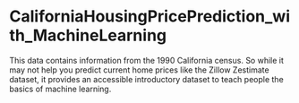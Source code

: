 # CaliforniaHousingPricePrediction_with_MachineLearning
This data contains information from the 1990 California census. So while it may not help you predict current home prices like the Zillow Zestimate dataset, it provides an accessible introductory dataset to teach people the basics of machine learning.
